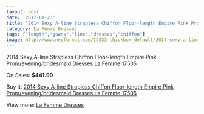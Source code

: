 ```yaml
---
layout: post
date: '2017-01-23'
title: "2014 Sexy A-line Strapless Chiffon Floor-length Empire Pink Prom/evening/bridesmaid Dresses La Femme 17505"
category: La Femme Dresses
tags: ["length","gowns","line","dresses","chiffon"]
image: http://www.neoformal.com/12833-thickbox_default/2014-sexy-a-line-strapless-chiffon-floor-length-empire-pink-prom-evening-bridesmaid-dresses-la-femme-17505.jpg
---
```

2014 Sexy A-line Strapless Chiffon Floor-length Empire Pink Prom/evening/bridesmaid Dresses La Femme 17505

On Sales: **$441.99**
<a href="https://www.neoformal.com/en/la-femme-dresses-2014/4501-2014-sexy-a-line-strapless-chiffon-floor-length-empire-pink-prom-evening-bridesmaid-dresses-la-femme-17505.html"><amp-img layout="responsive" width="600" height="600" src="//www.neoformal.com/12833-thickbox_default/2014-sexy-a-line-strapless-chiffon-floor-length-empire-pink-prom-evening-bridesmaid-dresses-la-femme-17505.jpg" alt="2014 Sexy A-line Strapless Chiffon Floor-length Empire Pink Prom/evening/bridesmaid Dresses La Femme 17505 0" /></a>
<a href="https://www.neoformal.com/en/la-femme-dresses-2014/4501-2014-sexy-a-line-strapless-chiffon-floor-length-empire-pink-prom-evening-bridesmaid-dresses-la-femme-17505.html"><amp-img layout="responsive" width="600" height="600" src="//www.neoformal.com/12835-thickbox_default/2014-sexy-a-line-strapless-chiffon-floor-length-empire-pink-prom-evening-bridesmaid-dresses-la-femme-17505.jpg" alt="2014 Sexy A-line Strapless Chiffon Floor-length Empire Pink Prom/evening/bridesmaid Dresses La Femme 17505 1" /></a>
<a href="https://www.neoformal.com/en/la-femme-dresses-2014/4501-2014-sexy-a-line-strapless-chiffon-floor-length-empire-pink-prom-evening-bridesmaid-dresses-la-femme-17505.html"><amp-img layout="responsive" width="600" height="600" src="//www.neoformal.com/12834-thickbox_default/2014-sexy-a-line-strapless-chiffon-floor-length-empire-pink-prom-evening-bridesmaid-dresses-la-femme-17505.jpg" alt="2014 Sexy A-line Strapless Chiffon Floor-length Empire Pink Prom/evening/bridesmaid Dresses La Femme 17505 2" /></a>

Buy it: [2014 Sexy A-line Strapless Chiffon Floor-length Empire Pink Prom/evening/bridesmaid Dresses La Femme 17505](https://www.neoformal.com/en/la-femme-dresses-2014/4501-2014-sexy-a-line-strapless-chiffon-floor-length-empire-pink-prom-evening-bridesmaid-dresses-la-femme-17505.html "2014 Sexy A-line Strapless Chiffon Floor-length Empire Pink Prom/evening/bridesmaid Dresses La Femme 17505")

View more: [La Femme Dresses](https://www.neoformal.com/en/56-la-femme-dresses-2014 "La Femme Dresses")